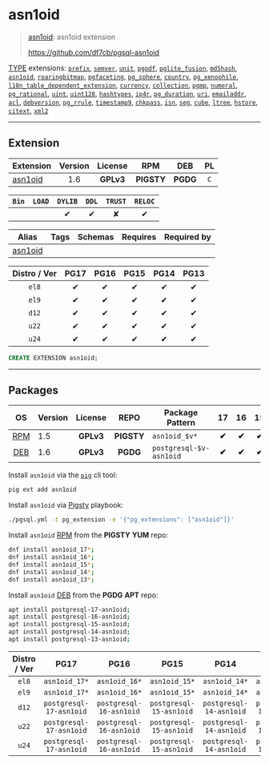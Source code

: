 # asn1oid


> [asn1oid](https://github.com/df7cb/pgsql-asn1oid): asn1oid extension
>
> https://github.com/df7cb/pgsql-asn1oid





[TYPE](/type) extensions: [`prefix`](/prefix), [`semver`](/semver), [`unit`](/unit), [`pgpdf`](/pgpdf), [`pglite_fusion`](/pglite_fusion), [`md5hash`](/md5hash), [`asn1oid`](/asn1oid), [`roaringbitmap`](/roaringbitmap), [`pgfaceting`](/pgfaceting), [`pg_sphere`](/pg_sphere), [`country`](/country), [`pg_xenophile`](/pg_xenophile), [`l10n_table_dependent_extension`](/l10n_table_dependent_extension), [`currency`](/currency), [`collection`](/collection), [`pgmp`](/pgmp), [`numeral`](/numeral), [`pg_rational`](/pg_rational), [`uint`](/uint), [`uint128`](/uint128), [`hashtypes`](/hashtypes), [`ip4r`](/ip4r), [`pg_duration`](/pg_duration), [`uri`](/uri), [`emailaddr`](/emailaddr), [`acl`](/acl), [`debversion`](/debversion), [`pg_rrule`](/pg_rrule), [`timestamp9`](/timestamp9), [`chkpass`](/chkpass), [`isn`](/isn), [`seg`](/seg), [`cube`](/cube), [`ltree`](/ltree), [`hstore`](/hstore), [`citext`](/citext), [`xml2`](/xml2)


-------
## Extension


| Extension | Version | License | RPM | DEB | PL |
|-----------|:-------:|:-------:|:---:|:---:|:--:|
| [asn1oid](https://github.com/df7cb/pgsql-asn1oid) | 1.6 | **<span class="tcwarn">GPLv3</span>** | **<span class="tcwarn">PIGSTY</span>** | **<span class="tccyan">PGDG</span>** | `C` |



| `Bin` | `LOAD` | `DYLIB` | `DDL` | `TRUST` | `RELOC` |
|:-----:|:------:|:-------:|:-----:|:-------:|:-------:|
|  |  | <span class="tcblue">✔</span> | <span class="tcblue">✔</span> | <span class="tcwarn">✘</span> | <span class="tcblue">✔</span> |



| Alias | Tags | Schemas | Requires | Required by |
|-------|------|---------|----------|-------------|
| [asn1oid](/asn1oid) |  |  |  |  |



| Distro / Ver | PG17 | PG16 | PG15 | PG14 | PG13 |
|:------------:|:----:|:----:|:----:|:----:|:----:|
| `el8` | <span class="tcblue">✔</span> | <span class="tcblue">✔</span> | <span class="tcblue">✔</span> | <span class="tcblue">✔</span> | <span class="tcblue">✔</span> |
| `el9` | <span class="tcblue">✔</span> | <span class="tcblue">✔</span> | <span class="tcblue">✔</span> | <span class="tcblue">✔</span> | <span class="tcblue">✔</span> |
| `d12` | <span class="tcblue">✔</span> | <span class="tcblue">✔</span> | <span class="tcblue">✔</span> | <span class="tcblue">✔</span> | <span class="tcblue">✔</span> |
| `u22` | <span class="tcblue">✔</span> | <span class="tcblue">✔</span> | <span class="tcblue">✔</span> | <span class="tcblue">✔</span> | <span class="tcblue">✔</span> |
| `u24` | <span class="tcblue">✔</span> | <span class="tcblue">✔</span> | <span class="tcblue">✔</span> | <span class="tcblue">✔</span> | <span class="tcblue">✔</span> |





```sql
CREATE EXTENSION asn1oid;
```

-----------


## Packages


| OS | Version | License | REPO | Package Pattern | 17 | 16 | 15 | 14 | 13 | Dependency |
|:--:|---------|:-------:|:----:|-----------------|:--:|:--:|:--:|:--:|:--:|------------|
| [RPM](/rpm) | 1.5 | **<span class="tcwarn">GPLv3</span>** | **<span class="tcwarn">PIGSTY</span>** | `asn1oid_$v*` | **<span class="tcwarn">✔</span>** | **<span class="tcwarn">✔</span>** | **<span class="tcwarn">✔</span>** | **<span class="tcwarn">✔</span>** | **<span class="tcwarn">✔</span>** |  |
| [DEB](/deb) | 1.6 | **<span class="tcwarn">GPLv3</span>** | **<span class="tccyan">PGDG</span>** | `postgresql-$v-asn1oid` | **<span class="tcwarn">✔</span>** | **<span class="tcwarn">✔</span>** | **<span class="tcwarn">✔</span>** | **<span class="tcwarn">✔</span>** | **<span class="tcwarn">✔</span>** |  |



Install `asn1oid` via the [`pig`](https://github.com/pgsty/pig) cli tool:

```bash
pig ext add asn1oid
```


Install `asn1oid` via [Pigsty](https://pigsty.io/docs/pgext/usage/install/) playbook:

```bash
./pgsql.yml -t pg_extension -e '{"pg_extensions": ["asn1oid"]}'
```


Install `asn1oid` [RPM](/rpm) from the **<span class="tcwarn">PIGSTY</span>** **YUM** repo:

```bash
dnf install asn1oid_17*;
dnf install asn1oid_16*;
dnf install asn1oid_15*;
dnf install asn1oid_14*;
dnf install asn1oid_13*;
```


Install `asn1oid` [DEB](/deb) from the **<span class="tccyan">PGDG</span>** **APT** repo:

```bash
apt install postgresql-17-asn1oid;
apt install postgresql-16-asn1oid;
apt install postgresql-15-asn1oid;
apt install postgresql-14-asn1oid;
apt install postgresql-13-asn1oid;
```




| Distro / Ver | PG17 | PG16 | PG15 | PG14 | PG13 |
|:------------:|:----:|:----:|:----:|:----:|:----:|
| `el8` | `asn1oid_17*` | `asn1oid_16*` | `asn1oid_15*` | `asn1oid_14*` | `asn1oid_13*` |
| `el9` | `asn1oid_17*` | `asn1oid_16*` | `asn1oid_15*` | `asn1oid_14*` | `asn1oid_13*` |
| `d12` | `postgresql-17-asn1oid` | `postgresql-16-asn1oid` | `postgresql-15-asn1oid` | `postgresql-14-asn1oid` | `postgresql-13-asn1oid` |
| `u22` | `postgresql-17-asn1oid` | `postgresql-16-asn1oid` | `postgresql-15-asn1oid` | `postgresql-14-asn1oid` | `postgresql-13-asn1oid` |
| `u24` | `postgresql-17-asn1oid` | `postgresql-16-asn1oid` | `postgresql-15-asn1oid` | `postgresql-14-asn1oid` | `postgresql-13-asn1oid` |





